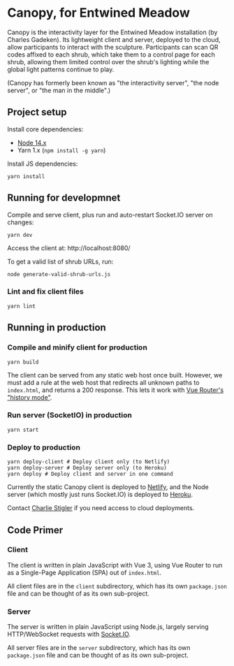 # Canopy, for Entwined Meadow

Canopy is the interactivity layer for the Entwined Meadow installation (by Charles Gadeken). Its lightweight client and server, deployed to the cloud, allow participants to interact with the sculpture. Participants can scan QR codes affixed to each shrub, which take them to a control page for each shrub, allowing them limited control over the shrub's lighting while the global light patterns continue to play.

(Canopy has formerly been known as "the interactivity server", "the node server", or "the man in the middle".)

## Project setup
Install core dependencies:
* [Node 14.x](https://nodejs.org/en/download/)
* Yarn 1.x (`npm install -g yarn`)

Install JS dependencies:
```
yarn install
```

## Running for developmnet

Compile and serve client, plus run and auto-restart Socket.IO server on changes:
```
yarn dev
```

Access the client at: http://localhost:8080/

To get a valid list of shrub URLs, run:
```
node generate-valid-shrub-urls.js
```

### Lint and fix client files
```
yarn lint
```

## Running in production

### Compile and minify client for production
```
yarn build
```

The client can be served from any static web host once built. However, we must add a rule at the web host that redirects all unknown paths to `index.html`, and returns a 200 response. This lets it work with [Vue Router's "history mode"](https://router.vuejs.org/guide/essentials/history-mode.html).

### Run server (SocketIO) in production
```
yarn start
```

### Deploy to production
```
yarn deploy-client # Deploy client only (to Netlify)
yarn deploy-server # Deploy server only (to Heroku)
yarn deploy # Deploy client and server in one command
```

Currently the static Canopy client is deployed to [Netlify](https://www.netlify.com/), and the Node server (which mostly just runs Socket.IO) is deployed to [Heroku](https://www.heroku.com/).

Contact [Charlie Stigler](https://github.com/cstigler) if you need access to cloud deployments.

## Code Primer

### Client

The client is written in plain JavaScript with Vue 3, using Vue Router to run as a Single-Page Application (SPA) out of `index.html`.

All client files are in the `client` subdirectory, which has its own `package.json` file and can be thought of as its own sub-project.

### Server

The server is written in plain JavaScript using Node.js, largely serving HTTP/WebSocket requests with [Socket.IO](https://socket.io/).

All server files are in the `server` subdirectory, which has its own `package.json` file and can be thought of as its own sub-project.
